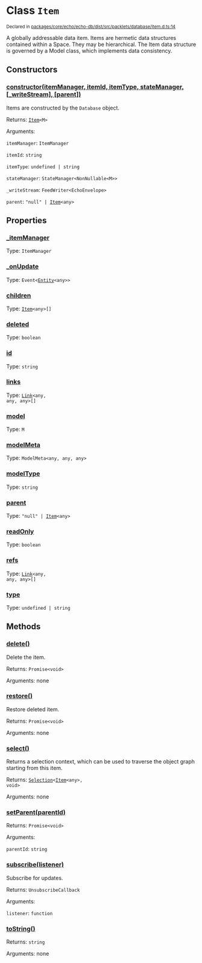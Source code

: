 # Class `Item`
<sub>Declared in [packages/core/echo/echo-db/dist/src/packlets/database/item.d.ts:14]()</sub>


A globally addressable data item.
Items are hermetic data structures contained within a Space. They may be hierarchical.
The Item data structure is governed by a Model class, which implements data consistency.

## Constructors
### [constructor(itemManager, itemId, itemType, stateManager, \[_writeStream\], \[parent\])]()


Items are constructed by the  `Database`  object.

Returns: <code>[Item](/api/@dxos/client/classes/Item)&lt;M&gt;</code>

Arguments: 

`itemManager`: <code>ItemManager</code>

`itemId`: <code>string</code>

`itemType`: <code>undefined | string</code>

`stateManager`: <code>StateManager&lt;NonNullable&lt;M&gt;&gt;</code>

`_writeStream`: <code>FeedWriter&lt;EchoEnvelope&gt;</code>

`parent`: <code>"null" | [Item](/api/@dxos/client/classes/Item)&lt;any&gt;</code>

## Properties
### [_itemManager]()
Type: <code>ItemManager</code>
### [_onUpdate]()
Type: <code>Event&lt;[Entity](/api/@dxos/client/classes/Entity)&lt;any&gt;&gt;</code>
### [children]()
Type: <code>[Item](/api/@dxos/client/classes/Item)&lt;any&gt;[]</code>
### [deleted]()
Type: <code>boolean</code>
### [id]()
Type: <code>string</code>
### [links]()
Type: <code>[Link](/api/@dxos/client/classes/Link)&lt;any, any, any&gt;[]</code>
### [model]()
Type: <code>M</code>
### [modelMeta]()
Type: <code>ModelMeta&lt;any, any, any&gt;</code>
### [modelType]()
Type: <code>string</code>
### [parent]()
Type: <code>"null" | [Item](/api/@dxos/client/classes/Item)&lt;any&gt;</code>
### [readOnly]()
Type: <code>boolean</code>
### [refs]()
Type: <code>[Link](/api/@dxos/client/classes/Link)&lt;any, any, any&gt;[]</code>
### [type]()
Type: <code>undefined | string</code>

## Methods
### [delete()]()


Delete the item.

Returns: <code>Promise&lt;void&gt;</code>

Arguments: none
### [restore()]()


Restore deleted item.

Returns: <code>Promise&lt;void&gt;</code>

Arguments: none
### [select()]()


Returns a selection context, which can be used to traverse the object graph starting from this item.

Returns: <code>[Selection](/api/@dxos/client/classes/Selection)&lt;[Item](/api/@dxos/client/classes/Item)&lt;any&gt;, void&gt;</code>

Arguments: none
### [setParent(parentId)]()


Returns: <code>Promise&lt;void&gt;</code>

Arguments: 

`parentId`: <code>string</code>
### [subscribe(listener)]()


Subscribe for updates.

Returns: <code>UnsubscribeCallback</code>

Arguments: 

`listener`: <code>function</code>
### [toString()]()


Returns: <code>string</code>

Arguments: none